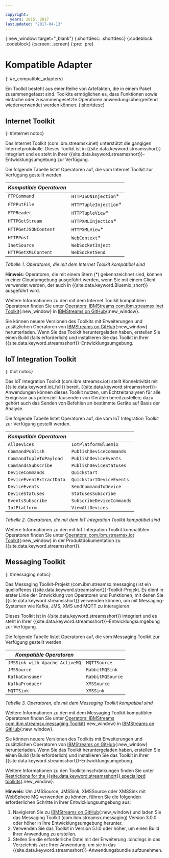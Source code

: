 ```yaml
---

copyright:
  years: 2015, 2017
lastupdated: "2017-04-13"
---
```


<!-- Attribute definitions -->
{:new_window: target="_blank"}
{:shortdesc: .shortdesc}
{:codeblock: .codeblock}
{:screen: .screen}
{:pre: .pre}

# Kompatible Adapter
{: #c_compatible_adapters}


Ein Toolkit besteht aus einer Reihe von Artefakten, die in einem Paket zusammengefasst sind. Toolkits ermöglichen es, dass Funktionen sowie einfache oder zusammengesetzte Operatoren anwendungsübergreifend wiederverwendet werden können.
{:shortdesc}

## Internet Toolkit
{: #internet notoc}

Das Internet Toolkit (com.ibm.streamsx.inet) unterstützt die gängigen Internetprotokolle. Dieses Toolkit ist in {{site.data.keyword.streamsshort}} integriert und es steht in Ihrer {{site.data.keyword.streamsshort}}-Entwicklungsumgebung zur Verfügung.

Die folgende Tabelle listet Operatoren auf, die vom Internet Toolkit zur Verfügung gestellt werden.


| ***Kompatible Operatoren*** | 							           |
| ---------------------------| ----------------------- |
| `FTPCommand` 	   		 	     |	`HTTPJSONInjection`*   | 	 	 	
|  `FTPPutFile`				       |	`HTTPTupleInjection`*	 |
| `FTPReader`    	 		       | 	`HTTPTupleView`*		   |
| `HTTPGetStream`			       | 	`HTTPXMLInjection`*		 |
| `HTTPGetJSONContent`	 	   |  `HTTPXMLView`*			 	 |
| `HTTPPost`				         |  `WebContext`*				   |
| `InetSource`				       |  `WebSocketInject`			 |
| `HTTPGetXMLContent`		     |  `WebSocketSend`			 	 |

*Tabelle 1. Operatoren, die mit dem Internet Toolkit kompatibel sind*

**Hinweis**: Operatoren, die mit einem Stern (*) gekennzeichnet sind, können in einer Cloudumgebung ausgeführt werden, wenn Sie mit einem Client verwendet werden, der auch in {{site.data.keyword.Bluemix_short}} ausgeführt wird.

Weitere Informationen zu den mit dem Internet Toolkit kompatiblen Operatoren finden Sie unter [Operators: IBMStreams com.ibm.streamsx.inet Toolkit](http://ibmstreams.github.io/streamsx.inet/com.ibm.streamsx.inet/doc/spldoc/html/toolkits/ix$Operator.html){:new_window} in [IBMStreams on GitHub](https://github.com/IBMStreams){:new_window}.

Sie können neuere Versionen des Toolkits mit Erweiterungen und zusätzlichen Operatoren von [IBMStreams on GitHub](https://github.com/IBMStreams){:new_window} herunterladen. Wenn Sie das Toolkit heruntergeladen haben, erstellen Sie einen Build (falls erforderlich) und installieren Sie das Toolkit in Ihrer {{site.data.keyword.streamsshort}}-Entwicklungsumgebung.

## IoT Integration Toolkit
{: #iot notoc}

Das IoT Integration Toolkit (com.ibm.streamsx.iot) stellt Konnektivität mit {{site.data.keyword.iot_full}} bereit. {{site.data.keyword.streamsshort}}-Anwendungen können dieses Toolkit nutzen, um Echtzeitanalysen für alle Ereignisse aus potenziell tausenden von Geräten bereitzustellen; dazu gehört auch das Senden von Befehlen an bestimmte Geräte auf Basis der Analyse.

Die folgende Tabelle listet Operatoren auf, die vom IoT Integration Toolkit zur Verfügung gestellt werden.


| ***Kompatible Operatoren*** | 							               |
| ---------------------------| --------------------------- |
| `AllDevices` 	   			     |	`IotPlatformBluemix`  		 | 	 	 	
| `CommandPublish`		 	     |	`PublishDeviceCommands`		 |
| `CommandTupleToPayload`	   | 	`PublishDeviceEvents`	 	   |
| `CommandsSubscribe`	 	     | 	`PublishDeviceStatuses`		 |
| `DeviceCommands`	 	 	     |  `Quickstart`				       |
| `DeviceEventExtractData`	 |  `QuickstartDeviceEvents`	 |
| `DeviceEvents`			       |  `SendCommandToDevice`		   |
| `DeviceStatuses`		 	     |  `StatusesSubscribe`			   |
| `EventsSubscribe`			     |  `SubscribeDeviceCommands`	 |
| `IotPlatform`				       |  `ViewAllDevices`			     |

*Tabelle 2. Operatoren, die mit dem IoT Integration Toolkit kompatibel sind*

Weitere Informationen zu den mit IoT Integration Toolkit kompatiblen Operatoren finden Sie unter [Operators: com.ibm.streamsx.iot Toolkit](http://www.ibm.com/support/knowledgecenter/SSCRJU_4.2.0/com.ibm.streams.toolkits.doc/spldoc/dita/tk$com.ibm.streamsx.iot/ix$Operator.html?lang=en){:new_window} in der Produktdokumentation zu {{site.data.keyword.streamsshort}}.

## Messaging Toolkit
{: #messaging notoc}

Das Messaging Toolkit-Projekt (com.ibm.streamsx.messaging) ist ein quelloffenes {{site.data.keyword.streamsshort}}-Toolkit-Projekt. Es dient in erster Linie der Entwicklung von Operatoren und Funktionen, mit denen Sie {{site.data.keyword.streamsshort}} verwenden können, um mit Messaging-Systemen wie Kafka, JMS, XMS und MQTT zu interagieren.

Dieses Toolkit ist in {{site.data.keyword.streamsshort}} integriert und es steht in Ihrer {{site.data.keyword.streamsshort}}-Entwicklungsumgebung zur Verfügung.

Die folgende Tabelle listet Operatoren auf, die vom Messaging Toolkit zur Verfügung gestellt werden.


| ***Kompatible Operatoren*** 		    | 						       |
| ---------------------------------	| ------------------ |
| `JMSSink with Apache ActiveMQ`   	|	`MQTTSource`  	   | 	 	 	
| `JMSSource`		 	 			            |	`RabbitMQSink`		 |
| `KafkaConsumer`	 				          | `RabbitMQSource`	 |
| `KafkaProducer`	 	 			          | `XMSSource`	       |
| `MQTTSink`	 	 	 			            |  `XMSSink`				 |

*Tabelle 3. Operatoren, die mit dem Messaging Toolkit kompatibel sind*

Weitere Informationen zu den mit dem Messaging Toolkit kompatiblen Operatoren finden Sie unter [Operators: IBMStreams com.ibm.streamsx.messaging Toolkit](http://ibmstreams.github.io/streamsx.messaging/com.ibm.streamsx.messaging/doc/spldoc/html/toolkits/ix$Operator.html){:new_window} in [IBMStreams on GitHub](https://github.com/IBMStreams){:new_window}.

Sie können neuere Versionen des Toolkits mit Erweiterungen und zusätzlichen Operatoren von [IBMStreams on GitHub](https://github.com/IBMStreams){:new_window} herunterladen. Wenn Sie das Toolkit heruntergeladen haben, erstellen Sie einen Build (falls erforderlich) und installieren Sie das Toolkit in Ihrer {{site.data.keyword.streamsshort}}-Entwicklungsumgebung.

Weitere Informationen zu den Toolkiteinschränkungen finden Sie unter [Restrictions for the {{site.data.keyword.streamsshort}} specialized toolkits](http://www.ibm.com/support/knowledgecenter/SSCRJU_4.2.0/com.ibm.streams.install.doc/doc/ibminfospherestreams-install-toolkit-restrictions.html){:new_window}.

**Hinweis**: Um JMSSource, JMSSink, XMSSource oder XMSSink mit WebSphere MQ verwenden zu können, führen Sie die folgenden erforderlichen Schritte in Ihrer Entwicklungsumgebung aus:

1. Navigieren Sie zu [IBMStreams on GitHub](https://github.com/IBMStreams){:new_window} und laden Sie das Messaging Toolkit (com.ibm.streamsx.messaging) Version 3.0.0 oder höher in Ihre Entwicklungsumgebung herunter.
2. Verwenden Sie das Toolkit in Version 5.1.0 oder höher, um einen Build Ihrer Anwendung zu erstellen.
3. Stellen Sie die erforderliche Datei mit der Erweiterung .bindings in das Verzeichnis `/etc` Ihrer Anwendung, um sie in das {{site.data.keyword.streamsshort}}-Anwendungsbundle aufzunehmen.
